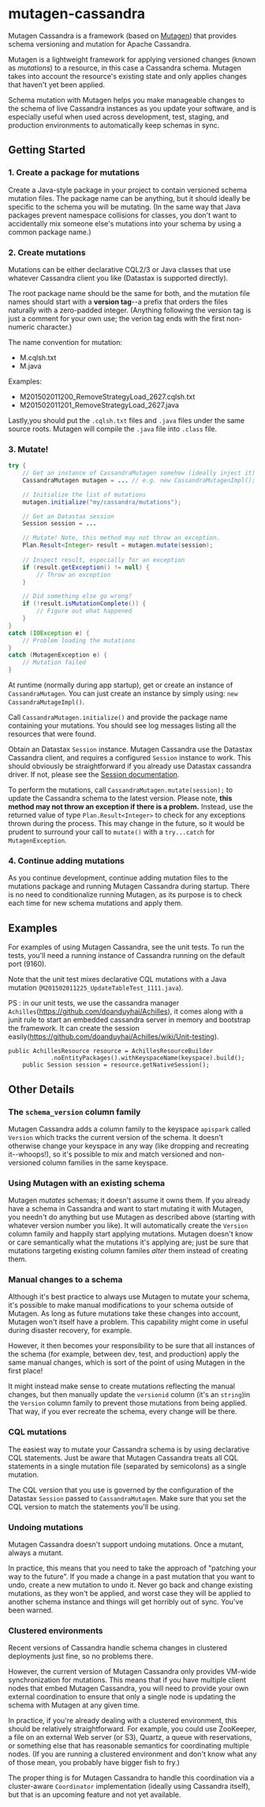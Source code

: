 mutagen-cassandra
=================

Mutagen Cassandra is a framework (based on [Mutagen](https://github.com/toddfast/mutagen)) that provides schema versioning and mutation for Apache Cassandra.

Mutagen is a lightweight framework for applying versioned changes (known as *mutations*) to a resource, in this case a Cassandra schema. Mutagen takes into account the resource's existing state and only applies changes that haven't yet been applied.

Schema mutation with Mutagen helps you make manageable changes to the schema of live Cassandra instances as you update your software, and is especially useful when used across development, test, staging, and production environments to automatically keep schemas in sync.

Getting Started
---------------

### 1. Create a package for mutations

Create a Java-style package in your project to contain versioned schema mutation files. The package name can be anything, but it should ideally be specific to the schema you will be mutating. (In the same way that Java packages prevent namespace collisions for classes, you don't want to accidentally mix someone else's mutations into your schema by using a common package name.)

### 2. Create mutations

Mutations can be either declarative CQL2/3 or Java classes that use whatever Cassandra client you like (Datastax is supported directly).

The root package name should be the same for both, and the mutation file names should start with a **version tag**--a prefix that orders the files naturally with a zero-padded integer.  (Anything following the version tag is just a comment for your own use; the verion tag ends with the first non-numeric character.)

The name convention for mutation:
- M<DATETIME>_<Camel case title>_<ISSUE>.cqlsh.txt
- M<DATETIME>_<Camel case title>_<ISSUE>.java

Examples:
- M201502011200_RemoveStrategyLoad_2627.cqlsh.txt
- M201502011201_RemoveStrategyLoad_2627.java

Lastly,you should put the `.cqlsh.txt` files and `.java` files under the same source roots. Mutagen will compile the `.java` file into `.class` file. 

### 3. Mutate!

````java
try {
	// Get an instance of CassandraMutagen somehow (ideally inject it)
	CassandraMutagen mutagen = ... // e.g. new CassandraMutagenImpl();

	// Initialize the list of mutations
	mutagen.initialize("my/cassandra/mutations");

	// Get an Datastax session
	Session session = ...

	// Mutate! Note, this method may not throw an exception.
	Plan.Result<Integer> result = mutagen.mutate(session);
	
	// Inspect result, especially for an exception
	if (result.getException() != null) {
		// Throw an exception
	}

	// Did something else go wrong?
	if (!result.isMutationComplete()) {
		// Figure out what happened
	}
}
catch (IOException e) {
	// Problem loading the mutations
}
catch (MutagenException e) {
	// Mutation failed
}
````

At runtime (normally during app startup), get or create an instance of `CassandraMutagen`. You can just create an instance by simply using: `new CassandraMutageImpl()`.

Call `CassandraMutagen.initialize()` and provide the package name containing your mutations. You should see log messages listing all the resources that were found.

Obtain an Datastax `Session` instance. Mutagen Cassandra use the Datastax Cassandra client, and requires a configured `Session` instance to work. This should obviously be straightforward if you already use Datastax cassandra driver. If not, please see the [Session documentation](http://www.datastax.com/drivers/java/2.0/com/datastax/driver/core/Session.html).

To perform the mutations, call `CassandraMutagen.mutate(session);` to update the Cassandra schema to the latest version. Please note, **this method may not throw an exception if there is a problem.** Instead, use the returned value of type `Plan.Result<Integer>` to check for any exceptions thrown during the process. This may change in the future, so it would be prudent to surround your call to `mutate()` with a `try...catch` for `MutagenException`.

### 4. Continue adding mutations

As you continue development, continue adding mutation files to the mutations package and running Mutagen Cassandra during startup. There is no need to conditionalize running Mutagen, as its purpose is to check each time for new schema mutations and apply them.

Examples
--------

For examples of using Mutagen Cassandra, see the unit tests. To run the tests, you'll need a running instance of Cassandra running on the default port (9160).

Note that the unit test mixes declarative CQL mutations with a Java mutation (`M201502011225_UpdateTableTest_1111.java`).

PS : in our unit tests, we use the cassandra manager `Achilles`(https://github.com/doanduyhai/Achilles), it comes along with a junit rule to start an embedded cassandra server in memory and bootstrap the framework. It can create the session easily(https://github.com/doanduyhai/Achilles/wiki/Unit-testing).
```
public AchillesResource resource = AchillesResourceBuilder
            .noEntityPackages().withKeyspaceName(keyspace).build();
    public Session session = resource.getNativeSession();
```

Other Details
-------------

### The `schema_version` column family

Mutagen Cassandra adds a column family to the keyspace `apispark` called `Version` which tracks the current version of the schema. It doesn't otherwise change your keyspace in any way (like dropping and recreating it--whoops!), so it's possible to mix and match versioned and non-versioned column families in the same keyspace.

### Using Mutagen with an existing schema

Mutagen *mutates* schemas; it doesn't assume it owns them. If you already have a schema in Cassandra and want to start mutating it with Mutagen, you needn't do anything but use Mutagen as described above (starting with whatever version number you like). It will automatically create the `Version` column family and happily start applying mutations. Mutagen doesn't know or care semantically what the mutations it's applying are; just be sure that mutations targeting existing column familes *alter* them instead of creating them.

### Manual changes to a schema

Although it's best practice to always use Mutagen to mutate your schema, it's possible to make manual modifications to your schema outside of Mutagen. As long as future mutations take these changes into account, Mutagen won't itself have a problem. This capability might come in useful during disaster recovery, for example.

However, it then becomes your responsibility to be sure that all instances of the schema (for example, between dev, test, and production) apply the same manual changes, which is sort of the point of using Mutagen in the first place!

It might instead make sense to create mutations reflecting the manual changes, but then manually update the `versionid` column (it's an `string`)in the `Version` column family to prevent those mutations from being applied. That way, if you ever recreate the schema, every change will be there.

### CQL mutations

The easiest way to mutate your Cassandra schema is by using declarative CQL statements. Just be aware that Mutagen Cassandra treats all CQL statements in a single mutation file (separated by semicolons) as a single mutation.

The CQL version that you use is governed by the configuration of the Datastax `Session` passed to `CassandraMutagen`. Make sure that you set the CQL version to match the statements you'll be using.

### Undoing mutations

Mutagen Cassandra doesn't support undoing mutations. Once a mutant, always a mutant.

In practice, this means that you need to take the approach of "patching your way to the future". If you made a change in a past mutation that you want to undo, create a new mutation to undo it. Never go back and change existing mutations, as they won't be applied, and worst case they will be applied to another schema instance and things will get horribly out of sync. You've been warned.

### Clustered environments

Recent versions of Cassandra handle schema changes in clustered deployments just fine, so no problems there.

However, the current version of Mutagen Cassandra only provides VM-wide synchronization for mutations. This means that if you have multiple client nodes that embed Mutagen Cassandra, you will need to provide your own external coordination to ensure that only a single node is updating the schema with Mutagen at any given time.

In practice, if you're already dealing with a clustered environment, this should be relatively straightforward. For example, you could use ZooKeeper, a file on an external Web server (or S3), Quartz, a queue with reservations, or something else that has reasonable semantics for coordinating multiple nodes. (If you are running a clustered environment and don't know what any of those mean, you probably have bigger fish to fry.)

The proper thing is for Mutagen Cassandra to handle this coordination via a cluster-aware `Coordinator` implementation (ideally using Cassandra itself), but that is an upcoming feature and not yet available.
